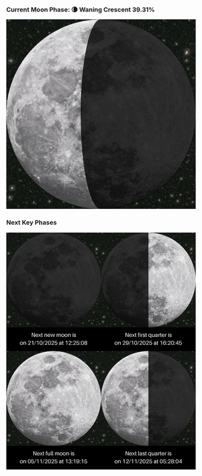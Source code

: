 ### Current Moon Phase: 🌘 Waning Crescent 39.31%
![Moon Phase](moonphase.png)
### Next Key Phases
![Gallery](gallery.png)